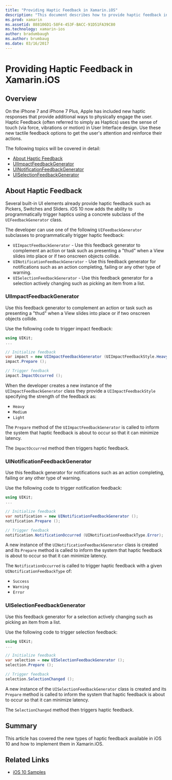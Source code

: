 ```yaml
---
title: "Providing Haptic Feedback in Xamarin.iOS"
description: "This document describes how to provide haptic feedback in a Xamarin.iOS app. It discusses UIImpactFeedbackGenerator, UINotificationFeedbackGenerator, and UISelectionFeedbackGenerator."
ms.prod: xamarin
ms.assetid: 888106D1-58F4-453F-BACC-91D51FA39C80
ms.technology: xamarin-ios
author: bradumbaugh
ms.author: brumbaug
ms.date: 03/16/2017
---
```


# Providing Haptic Feedback in Xamarin.iOS

<a name="Overview" />

## Overview

On the iPhone 7 and iPhone 7 Plus, Apple has included new haptic responses that provide additional ways to physically engage the user. Haptic Feedback (often referred to simply as Haptics) uses the sense of touch (via force, vibrations or motion) in User Interface design. Use these new tactile feedback options to get the user's attention and reinforce their actions.

The following topics will be covered in detail:

- [About Haptic Feedback](#About-Haptic-Feedback)
- [UIImpactFeedbackGenerator](#UIImpactFeedbackGenerator)
- [UINotificationFeedbackGenerator](#UINotificationFeedbackGenerator)
- [UISelectionFeedbackGenerator](#UISelectionFeedbackGenerator)

<a name="About-Haptic-Feedback" />

## About Haptic Feedback

Several built-in UI elements already provide haptic feedback such as Pickers, Switches and Sliders. iOS 10 now adds the ability to programmatically trigger haptics using a concrete subclass of the `UIFeedbackGenerator` class.

The developer can use one of the following `UIFeedbackGenerator` subclasses to programmatically trigger haptic feedback:

- `UIImpactFeedbackGenerator` - Use this feedback generator to complement an action or task such as presenting a "thud" when a View slides into place or if two onscreen objects collide.
- `UINotificationFeedbackGenerator` - Use this feedback generator for notifications such as an action completing, failing or any other type of warning.
- `UISelectionFeedbackGenerator` - Use this feedback generator for a selection actively changing such as picking an item from a list.

<a name="UIImpactFeedbackGenerator" />

### UIImpactFeedbackGenerator

Use this feedback generator to complement an action or task such as presenting a "thud" when a View slides into place or if two onscreen objects collide.

Use the following code to trigger impact feedback:

```csharp
using UIKit;
...

// Initialize feedback
var impact = new UIImpactFeedbackGenerator (UIImpactFeedbackStyle.Heavy);
impact.Prepare ();

// Trigger feedback
impact.ImpactOccurred ();
```

When the developer creates a new instance of the `UIImpactFeedbackGenerator` class they provide a `UIImpactFeedbackStyle` specifying the strength of the feedback as:

- `Heavy`
- `Medium`
- `Light`

The `Prepare` method of the `UIImpactFeedbackGenerator` is called to inform the system that haptic feedback is about to occur so that it can minimize latency.

The `ImpactOccurred` method then triggers haptic feedback.

<a name="UINotificationFeedbackGenerator" />

### UINotificationFeedbackGenerator

Use this feedback generator for notifications such as an action completing, failing or any other type of warning.

Use the following code to trigger notification feedback:

```csharp
using UIKit;
...

// Initialize feedback
var notification = new UINotificationFeedbackGenerator ();
notification.Prepare ();

// Trigger feedback
notification.NotificationOccurred (UINotificationFeedbackType.Error);
```

A new instance of the `UINotificationFeedbackGenerator` class is created and its `Prepare` method is called to inform the system that haptic feedback is about to occur so that it can minimize latency.

The `NotificationOccurred` is called to trigger haptic feedback with a given `UINotificationFeedbackType` of:

- `Success`
- `Warning`
- `Error`

<a name="UISelectionFeedbackGenerator" />

### UISelectionFeedbackGenerator

Use this feedback generator for a selection actively changing such as picking an item from a list.

Use the following code to trigger selection feedback:

```csharp
using UIKit;
...

// Initialize feedback
var selection = new UISelectionFeedbackGenerator ();
selection.Prepare ();

// Trigger feedback
selection.SelectionChanged ();
```

A new instance of the `UISelectionFeedbackGenerator` class is created and its `Prepare` method is called to inform the system that haptic feedback is about to occur so that it can minimize latency.

The `SelectionChanged` method then triggers haptic feedback.

## Summary

This article has covered the new types of haptic feedback available in iOS 10 and how to implement them in Xamarin.iOS.

## Related Links

- [iOS 10 Samples](https://developer.xamarin.com/samples/ios/iOS10/)
